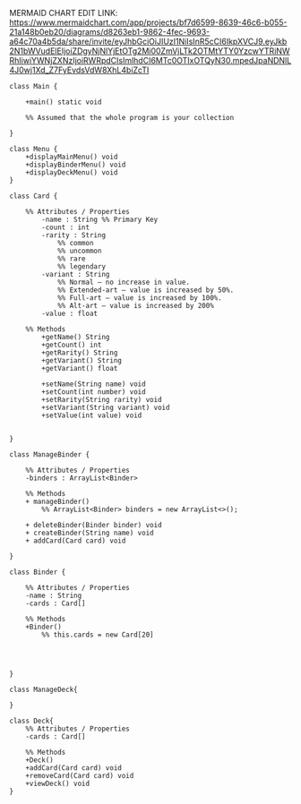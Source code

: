 MERMAID CHART EDIT LINK: 
https://www.mermaidchart.com/app/projects/bf7d6599-8639-46c6-b055-21a148b0eb20/diagrams/d8263eb1-9862-4fec-9693-a64c70a4b5da/share/invite/eyJhbGciOiJIUzI1NiIsInR5cCI6IkpXVCJ9.eyJkb2N1bWVudElEIjoiZDgyNjNlYjEtOTg2Mi00ZmVjLTk2OTMtYTY0YzcwYTRiNWRhIiwiYWNjZXNzIjoiRWRpdCIsImlhdCI6MTc0OTIxOTQyN30.mpedJpaNDNlL4J0wj1Xd_Z7FyEvdsVdW8XhL4biZcTI

    class Main {

        +main() static void

        %% Assumed that the whole program is your collection

    }
    
    class Menu {
        +displayMainMenu() void
        +displayBinderMenu() void
        +displayDeckMenu() void
    }

    class Card {

        %% Attributes / Properties
            -name : String %% Primary Key
            -count : int
            -rarity : String
                %% common
                %% uncommon
                %% rare
                %% legendary
            -variant : String
                %% Normal – no increase in value.
                %% Extended-art – value is increased by 50%.
                %% Full-art – value is increased by 100%.
                %% Alt-art – value is increased by 200%
            -value : float
        
        %% Methods
            +getName() String
            +getCount() int
            +getRarity() String
            +getVariant() String
            +getVariant() float

            +setName(String name) void
            +setCount(int number) void 
            +setRarity(String rarity) void
            +setVariant(String variant) void
            +setValue(int value) void


    }

    class ManageBinder {
        
        %% Attributes / Properties
        -binders : ArrayList<Binder>

        %% Methods
        + manageBinder()
            %% ArrayList<Binder> binders = new ArrayList<>(); 

        + deleteBinder(Binder binder) void
        + createBinder(String name) void
        + addCard(Card card) void
       
    }

    class Binder {

        %% Attributes / Properties
        -name : String
        -cards : Card[]

        %% Methods
        +Binder()
            %% this.cards = new Card[20]
        
        


    }

    class ManageDeck{
        
    }

    class Deck{
        %% Attributes / Properties
        -cards : Card[]
        
        %% Methods
        +Deck()
        +addCard(Card card) void
        +removeCard(Card card) void
        +viewDeck() void
    }
